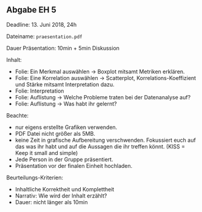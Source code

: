 ## Abgabe EH 5

Deadline: 13. Juni 2018, 24h


Dateiname: `praesentation.pdf`


Dauer Präsentation: 10min + 5min Diskussion


Inhalt:
* Folie: Ein Merkmal auswählen -> Boxplot mitsamt Metriken erklären. 
* Folie: Eine Korrelation auswählen -> Scatterplot, Korrelations-Koeffizient und Stärke mitsamt Interpretation dazu.
* Folie: Interpretation
* Folie: Auflistung -> Welche Probleme traten bei der Datenanalyse auf?
* Folie: Auflistung -> Was habt ihr gelernt?

Beachte:
* nur eigens erstellte Grafiken verwenden.
* PDF Datei nicht größer als 5MB. 
* keine Zeit in grafische Aufbereitung verschwenden. Fokussiert euch auf das was ihr habt und auf die Aussagen die ihr treffen könnt. (KISS = Keep it small and simple)
* Jede Person in der Gruppe präsentiert.
* Präsentation vor der finalen Einheit hochladen.

Beurteilungs-Kriterien:
* Inhaltliche Korrektheit und Komplettheit
* Narrativ: Wie wird der Inhalt erzählt?
* Dauer: nicht länger als 10min
